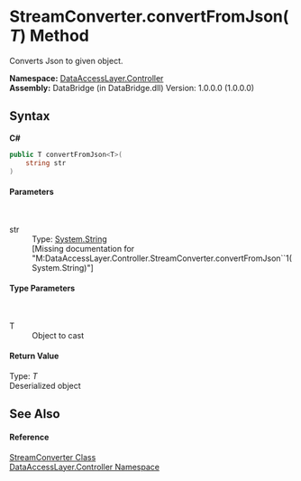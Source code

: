 # StreamConverter.convertFromJson(*T*) Method 
 

Converts Json to given object.

**Namespace:**&nbsp;<a href="5f4927cd-409a-74cc-cd7a-dbd797fb232b">DataAccessLayer.Controller</a><br />**Assembly:**&nbsp;DataBridge (in DataBridge.dll) Version: 1.0.0.0 (1.0.0.0)

## Syntax

**C#**<br />
``` C#
public T convertFromJson<T>(
	string str
)

```


#### Parameters
&nbsp;<dl><dt>str</dt><dd>Type: <a href="http://msdn2.microsoft.com/en-us/library/s1wwdcbf" target="_blank">System.String</a><br />\[Missing <param name="str"/> documentation for "M:DataAccessLayer.Controller.StreamConverter.convertFromJson``1(System.String)"\]</dd></dl>

#### Type Parameters
&nbsp;<dl><dt>T</dt><dd>Object to cast</dd></dl>

#### Return Value
Type: *T*<br />Deserialized object

## See Also


#### Reference
<a href="f86ce9e2-7d37-f165-31ed-e93909c7c08a">StreamConverter Class</a><br /><a href="5f4927cd-409a-74cc-cd7a-dbd797fb232b">DataAccessLayer.Controller Namespace</a><br />